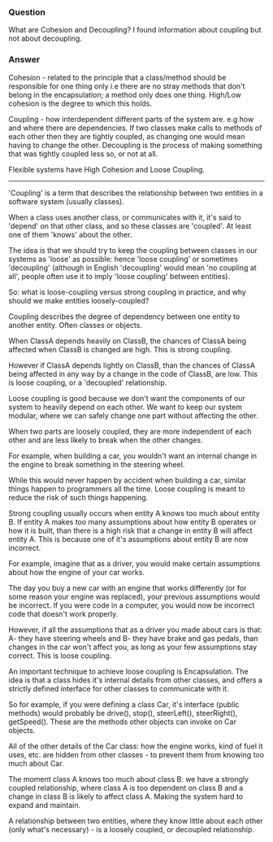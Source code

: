 ### Question
What are Cohesion and Decoupling? I found information about coupling but not about decoupling.


### Answer
Cohesion - related to the principle that a class/method should be responsible for one thing only i.e there are no stray methods that don't belong in the encapsulation; a method only does one thing. High/Low cohesion is the degree to which this holds.

Coupling - how interdependent different parts of the system are. e.g how and where there are dependencies. If two classes make calls to methods of each other then they are tightly coupled, as changing one would mean having to change the other. Decoupling is the process of making something that was tightly coupled less so, or not at all.

Flexible systems have High Cohesion and Loose Coupling.

------------------

'Coupling' is a term that describes the relationship between two entities in a software system (usually classes).

When a class uses another class, or communicates with it, it's said to 'depend' on that other class, and so these classes are 'coupled'. At least one of them 'knows' about the other.

The idea is that we should try to keep the coupling between classes in our systems as 'loose' as possible: hence 'loose coupling' or sometimes 'decoupling' (although in English 'decoupling' would mean 'no coupling at all', people often use it to imply 'loose coupling' between entities).

So: what is loose-coupling versus strong coupling in practice, and why should we make entities loosely-coupled?

Coupling describes the degree of dependency between one entity to another entity. Often classes or objects.

When ClassA depends heavily on ClassB, the chances of ClassA being affected when ClassB is changed are high. This is strong coupling.

However if ClassA depends lightly on ClassB, than the chances of ClassA being affected in any way by a change in the code of ClassB, are low. This is loose coupling, or a 'decoupled' relationship.

Loose coupling is good because we don't want the components of our system to heavily depend on each other. We want to keep our system modular, where we can safely change one part without affecting the other.

When two parts are loosely coupled, they are more independent of each other and are less likely to break when the other changes.

For example, when building a car, you wouldn't want an internal change in the engine to break something in the steering wheel.

While this would never happen by accident when building a car, similar things happen to programmers all the time. Loose coupling is meant to reduce the risk of such things happening.

Strong coupling usually occurs when entity A knows too much about entity B. If entity A makes too many assumptions about how entity B operates or how it is built, than there is a high risk that a change in entity B will affect entity A. This is because one of it's assumptions about entity B are now incorrect.

For example, imagine that as a driver, you would make certain assumptions about how the engine of your car works.

The day you buy a new car with an engine that works differently (or for some reason your engine was replaced), your previous assumptions would be incorrect. If you were code in a computer, you would now be incorrect code that doesn't work properly.

However, if all the assumptions that as a driver you made about cars is that: A- they have steering wheels and B- they have brake and gas pedals, than changes in the car won't affect you, as long as your few assumptions stay correct. This is loose coupling.

An important technique to achieve loose coupling is Encapsulation. The idea is that a class hides it's internal details from other classes, and offers a strictly defined interface for other classes to communicate with it.

So for example, if you were defining a class Car, it's interface (public methods) would probably be drive(), stop(), steerLeft(), steerRight(), getSpeed(). These are the methods other objects can invoke on Car objects.

All of the other details of the Car class: how the engine works, kind of fuel it uses, etc. are hidden from other classes - to prevent them from knowing too much about Car.

The moment class A knows too much about class B: we have a strongly coupled relationship, where class A is too dependent on class B and a change in class B is likely to affect class A. Making the system hard to expand and maintain.

A relationship between two entities, where they know little about each other (only what's necessary) - is a loosely coupled, or decoupled relationship.